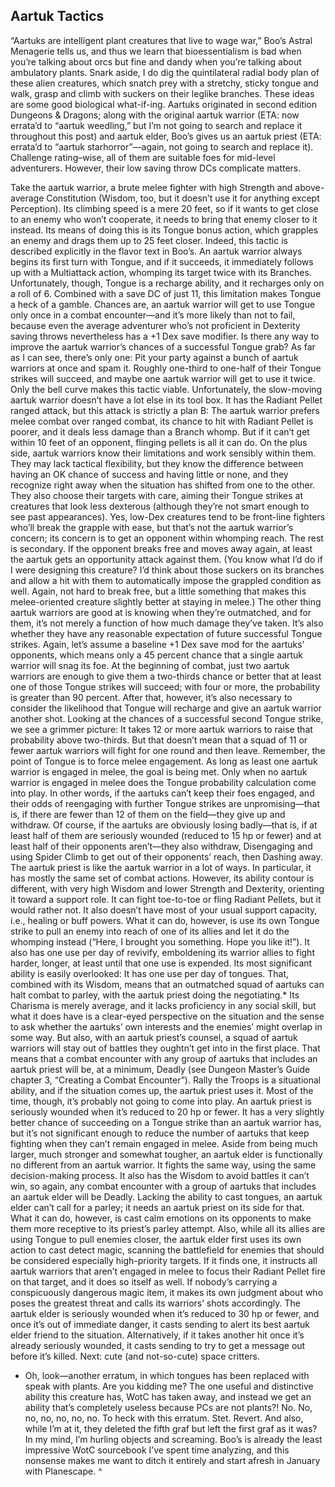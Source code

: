 ## Aartuk Tactics


“Aartuks are intelligent plant creatures that live to wage war,” Boo’s Astral Menagerie tells us, and thus we learn that bioessentialism is bad when you’re talking about orcs but fine and dandy when you’re talking about ambulatory plants. Snark aside, I do dig the quintilateral radial body plan of these alien creatures, which snatch prey with a stretchy, sticky tongue and walk, grasp and climb with suckers on their leglike branches. These ideas are some good biological what-if-ing.
Aartuks originated in second edition Dungeons & Dragons; along with the original aartuk warrior (ETA: now errata’d to “aartuk weedling,” but I’m not going to search and replace it throughout this post) and aartuk elder, Boo’s gives us an aartuk priest (ETA: errata’d to “aartuk starhorror”—again, not going to search and replace it). Challenge rating–wise, all of them are suitable foes for mid-level adventurers. However, their low saving throw DCs complicate matters.

Take the aartuk warrior, a brute melee fighter with high Strength and above-average Constitution (Wisdom, too, but it doesn’t use it for anything except Perception). Its climbing speed is a mere 20 feet, so if it wants to get close to an enemy who won’t cooperate, it needs to bring that enemy closer to it instead. Its means of doing this is its Tongue bonus action, which grapples an enemy and drags them up to 25 feet closer. Indeed, this tactic is described explicitly in the flavor text in Boo’s. An aartuk warrior always begins its first turn with Tongue, and if it succeeds, it immediately follows up with a Multiattack action, whomping its target twice with its Branches.
Unfortunately, though, Tongue is a recharge ability, and it recharges only on a roll of 6. Combined with a save DC of just 11, this limitation makes Tongue a heck of a gamble. Chances are, an aartuk warrior will get to use Tongue only once in a combat encounter—and it’s more likely than not to fail, because even the average adventurer who’s not proficient in Dexterity saving throws nevertheless has a +1 Dex save modifier.
Is there any way to improve the aartuk warrior’s chances of a successful Tongue grab? As far as I can see, there’s only one: Pit your party against a bunch of aartuk warriors at once and spam it. Roughly one-third to one-half of their Tongue strikes will succeed, and maybe one aartuk warrior will get to use it twice. Only the bell curve makes this tactic viable.
Unfortunately, the slow-moving aartuk warrior doesn’t have a lot else in its tool box. It has the Radiant Pellet ranged attack, but this attack is strictly a plan B: The aartuk warrior prefers melee combat over ranged combat, its chance to hit with Radiant Pellet is poorer, and it deals less damage than a Branch whomp. But if it can’t get within 10 feet of an opponent, flinging pellets is all it can do.
On the plus side, aartuk warriors know their limitations and work sensibly within them. They may lack tactical flexibility, but they know the difference between having an OK chance of success and having little or none, and they recognize right away when the situation has shifted from one to the other. They also choose their targets with care, aiming their Tongue strikes at creatures that look less dexterous (although they’re not smart enough to see past appearances). Yes, low-Dex creatures tend to be front-line fighters who’ll break the grapple with ease, but that’s not the aartuk warrior’s concern; its concern is to get an opponent within whomping reach. The rest is secondary. If the opponent breaks free and moves away again, at least the aartuk gets an opportunity attack against them.
(You know what I’d do if I were designing this creature? I’d think about those suckers on its branches and allow a hit with them to automatically impose the grappled condition as well. Again, not hard to break free, but a little something that makes this melee-oriented creature slightly better at staying in melee.)
The other thing aartuk warriors are good at is knowing when they’re outmatched, and for them, it’s not merely a function of how much damage they’ve taken. It’s also whether they have any reasonable expectation of future successful Tongue strikes. Again, let’s assume a baseline +1 Dex save mod for the aartuks’ opponents, which means only a 45 percent chance that a single aartuk warrior will snag its foe. At the beginning of combat, just two aartuk warriors are enough to give them a two-thirds chance or better that at least one of those Tongue strikes will succeed; with four or more, the probability is greater than 90 percent. After that, however, it’s also necessary to consider the likelihood that Tongue will recharge and give an aartuk warrior another shot. Looking at the chances of a successful second Tongue strike, we see a grimmer picture: It takes 12 or more aartuk warriors to raise that probability above two-thirds.
But that doesn’t mean that a squad of 11 or fewer aartuk warriors will fight for one round and then leave. Remember, the point of Tongue is to force melee engagement. As long as least one aartuk warrior is engaged in melee, the goal is being met. Only when no aartuk warrior is engaged in melee does the Tongue probability calculation come into play. In other words, if the aartuks can’t keep their foes engaged, and their odds of reengaging with further Tongue strikes are unpromising—that is, if there are fewer than 12 of them on the field—they give up and withdraw.
Of course, if the aartuks are obviously losing badly—that is, if at least half of them are seriously wounded (reduced to 15 hp or fewer) and at least half of their opponents aren’t—they also withdraw, Disengaging and using Spider Climb to get out of their opponents’ reach, then Dashing away.
The aartuk priest is like the aartuk warrior in a lot of ways. In particular, it has mostly the same set of combat actions. However, its ability contour is different, with very high Wisdom and lower Strength and Dexterity, orienting it toward a support role. It can fight toe-to-toe or fling Radiant Pellets, but it would rather not. It also doesn’t have most of your usual support capacity, i.e., healing or buff powers. What it can do, however, is use its own Tongue strike to pull an enemy into reach of one of its allies and let it do the whomping instead (“Here, I brought you something. Hope you like it!”). It also has one use per day of revivify, emboldening its warrior allies to fight harder, longer, at least until that one use is expended.
Its most significant ability is easily overlooked: It has one use per day of tongues. That, combined with its Wisdom, means that an outmatched squad of aartuks can halt combat to parley, with the aartuk priest doing the negotiating.* Its Charisma is merely average, and it lacks proficiency in any social skill, but what it does have is a clear-eyed perspective on the situation and the sense to ask whether the aartuks’ own interests and the enemies’ might overlap in some way. But also, with an aartuk priest’s counsel, a squad of aartuk warriors will stay out of battles they oughtn’t get into in the first place. That means that a combat encounter with any group of aartuks that includes an aartuk priest will be, at a minimum, Deadly (see Dungeon Master’s Guide chapter 3, “Creating a Combat Encounter”).
Rally the Troops is a situational ability, and if the situation comes up, the aartuk priest uses it. Most of the time, though, it’s probably not going to come into play.
An aartuk priest is seriously wounded when it’s reduced to 20 hp or fewer. It has a very slightly better chance of succeeding on a Tongue strike than an aartuk warrior has, but it’s not significant enough to reduce the number of aartuks that keep fighting when they can’t remain engaged in melee.
Aside from being much larger, much stronger and somewhat tougher, an aartuk elder is functionally no different from an aartuk warrior. It fights the same way, using the same decision-making process. It also has the Wisdom to avoid battles it can’t win, so again, any combat encounter with a group of aartuks that includes an aartuk elder will be Deadly. Lacking the ability to cast tongues, an aartuk elder can’t call for a parley; it needs an aartuk priest on its side for that. What it can do, however, is cast calm emotions on its opponents to make them more receptive to its priest’s parley attempt.
Also, while all its allies are using Tongue to pull enemies closer, the aartuk elder first uses its own action to cast detect magic, scanning the battlefield for enemies that should be considered especially high-priority targets. If it finds one, it instructs all aartuk warriors that aren’t engaged in melee to focus their Radiant Pellet fire on that target, and it does so itself as well. If nobody’s carrying a conspicuously dangerous magic item, it makes its own judgment about who poses the greatest threat and calls its warriors’ shots accordingly.
The aartuk elder is seriously wounded when it’s reduced to 30 hp or fewer, and once it’s out of immediate danger, it casts sending to alert its best aartuk elder friend to the situation. Alternatively, if it takes another hit once it’s already seriously wounded, it casts sending to try to get a message out before it’s killed.
Next: cute (and not-so-cute) space critters.
* Oh, look—another erratum, in which tongues has been replaced with speak with plants. Are you kidding me? The one useful and distinctive ability this creature has, WotC has taken away, and instead we get an ability that’s completely useless because PCs are not plants?! No. No, no, no, no, no, no. To heck with this erratum. Stet. Revert. And also, while I’m at it, they deleted the fifth graf but left the first graf as it was? In my mind, I’m hurling objects and screaming. Boo’s is already the least impressive WotC sourcebook I’ve spent time analyzing, and this nonsense makes me want to ditch it entirely and start afresh in January with Planescape. ^
